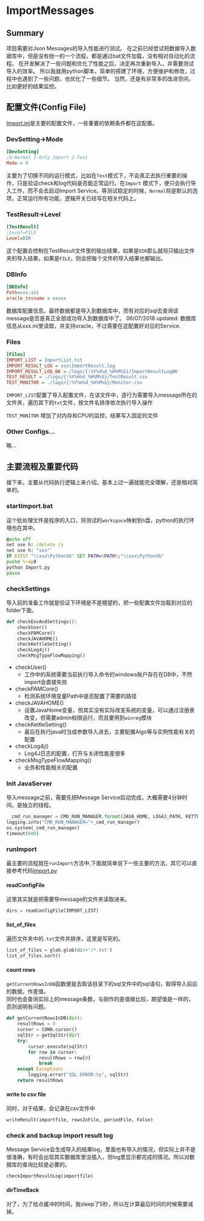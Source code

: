 # ImportMessages
## Summary
项目需要对Json Messages的导入性能进行测试。
在之前已经尝试把数据导入数据库中，但是没有统一的一个流程，都是通过bat文件加载，没有相对自动化的流程。
在开发解决了一些问题和优化了性能之后，决定再次重新导入，并需要测试导入的效率。
所以我就用python脚本，简单的搭建了环境，方便维护和修改，过程中也遇到了一些问题，也优化了一些细节。
当然，还是有非常多的改进空间，比如更好的结果监控。

## 配置文件(Config File)
[Import.ini](Import.ini)是主要的配置文件，一些重要的依赖条件都在这配置。

### DevSetting->Mode
```ini
[DevSetting]
;0-Normal 1-Only Import 2-Test
Mode = 0
```
主要为了切换不同的运行模式，比如在`Test`模式下，不会真正去执行重要的操作，只是验证check和log代码是否能正常运行。在`Import` 模式下，便只会执行导入工作，而不会去启动Import Service。等测试稳定的时候，`Normal`将是默认的选项，正常运行所有功能，逻辑开关已经写在相关代码上。

### TestResult->Level
```ini
[TestResult]
;Level=FILE
Level=DIR
```
这个配置会控制在TestResult文件里的输出结果，如果是`DIR`那么就将只输出文件夹的导入结果。如果是`FILE`，则会把每个文件的导入结果也都输出。
### DBInfo
```ini
[DBInfo]
Path=xxx.ini
oracle_tnsname = xxxxx
```
数据库配置信息。最终数据都是导入到数据库中，而有对应的sql去查询该message是否是真正全部成功导入到数据库中了。
06/07/2018 updated: 数据库信息从xxx.ini里读取，并支持oracle，不过需要在这配置好对应的Service.
### Files
```ini
[Files]
IMPORT_LIST = ImportList.txt
IMPORT_RESULT_LOG = xxx\ImportResult.log
IMPORT_RESULT_LOG_BK =./logs/{:%Y%m%d_%H%M%S}/ImportResultLogBK
TEST_RESULT = ./logs/{:%Y%m%d_%H%M%S}/TestResult.csv
TEST_MONITOR = ./logs/{:%Y%m%d_%H%M%S}/Monitor.csv
```
`IMPORT_LIST`配置了导入配置文件，在该文件中，逐行为需要导入message所在的文件夹，遍历其下的`txt`文件，按文件名排序依次执行导入操作

`TEST_MONITOR` 增加了对内存和CPU的监控，结果写入固定的文件
### Other Configs...
略...
## 主要流程及重要代码
接下来，主要从代码执行逻辑上来介绍，基本上过一遍就能完全理解，还是相对简单的。
### startImport.bat
这个批处理文件是程序的入口，将测试的`workspace`映射到`h`盘，python的执行环境也在其中。
```bat
@echo off
net use h: /delete /y
net use h: "xxx"`
IF EXIST "\\xxx\Python36" SET PATH=%PATH%;"\\xxx\Python36"
pushd %~dp0
python Import.py
pause
```
### checkSettings
导入前的准备工作就是验证下环境是不是期望的，把一些配置文件加载到对应的folder下面。
```python
def checkEnvAndSettings():
    checkUser()
    checkPAMCore()
    checkJAVAHOME()
    checkKettleSetting()
    checkLog4j()
    checkMsgTypeFlowMapping()
```
* checkUser()
    * 工作中的系统需要当前执行导入命令的windows账户存在在DB中，不然import会直接失败
* checkPAMCore()
    * 检测系统环境变量Path中是否配置了需要的路径
* checkJAVAHOME()
    * 设置JavaHome变量，但其实没有实际改变系统的变量，可以通过注册表改变，但需要admin权限运行，而且要用到`winreg`模块
* checkKettleSetting()
    * 最后在执行java时当成参数导入进去，主要配置Algo等与实例性能有关的配置
* checkLog4j()
    * Log4J日志的配置，打开与关闭性能差很多
* checkMsgTypeFlowMapping()
    * 业务和性能相关的配置
### Init JavaServer
导入message之前，需要先把Message Service启动完成，大概需要4分钟时间，是独立的线程。
```python
 _cmd_run_manager = CMD_RUN_MANAGER.format(JAVA_HOME, LOG4J_PATH, KETTLE_HOME, STTAPPMANAGER)
logging.info("CMD_RUN_MANAGER="+_cmd_run_manager)
os.system(_cmd_run_manager)
timeout(600)
```
### runImport
最主要的流程就在`runImport`方法中,下面就简单说下一些主要的方法，其它可以直接参考代码[Import.py](Import.py)
#### readConfigFile
这里其实就是把需要导message的文件夹读取进来。
```python
dirs = readConfigFile(IMPORT_LIST)
```
#### list_of_files
遍历文件夹中的`.txt`文件并排序，这里是写死的。
```python
list_of_files = glob.glob(dir+'/*.txt') 
list_of_files.sort()
```
#### count rows
`getCurrentRowsInDB`函数便是去取该目录下的sql文件中的sql语句，取得导入前后的数据，作差值。\
同时也会查询实际上的message条数，与刚作的差值做比较，期望值是一样的，否则说明有问题。
```python
def getCurrentRowsInDB(dir):
    resultRows = 0
    cursor = CONN.cursor()
    sqlStr = getSqlStr(dir)
    try:
        cursor.execute(sqlStr)
        for row in cursor:
            resultRows = row[0]
            break
    except Exception:
        logging.error("SQL ERROR:%s", sqlStr)
    return resultRows
```
#### write to csv file
同时，对于结果，会记录在csv文件中
```python
writeResult(importfile, rowsInFile, periodFile, False)
```
### check and backup import result log
Message Service会生成导入的结果log，里面也有导入的情况，但实际上并不是很准确，有时会出现其实数据库里没插入，但log里显示都完成的情况。所以对数据库的查询比较是必要的。
```python
checkImportResultLog(importfile)
```
#### dirTimeBack
对了，为了给点缓冲的时间，我sleep了5秒，所以在计算最后时间的时候需要减掉。
